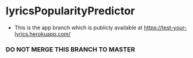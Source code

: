 # lyricsPopularityPredictor

- This is the app branch which is publicly available at https://test-your-lyrics.herokuapp.com/

### DO NOT MERGE THIS BRANCH TO MASTER
